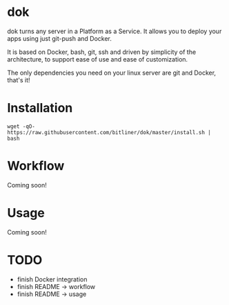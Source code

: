 dok
===================================================

dok turns any server in a Platform as a Service. 
It allows you to deploy your apps using just git-push and Docker.

It is based on Docker, bash, git, ssh and driven by simplicity of the architecture, to support ease of use and ease of customization. 

The only dependencies you need on your linux server are git and Docker, that's it!

# Installation

`wget -qO- https://raw.githubusercontent.com/bitliner/dok/master/install.sh | bash`

# Workflow

Coming soon!

# Usage

Coming soon! 

# TODO

* finish Docker integration
* finish README -> workflow
* finish README -> usage
